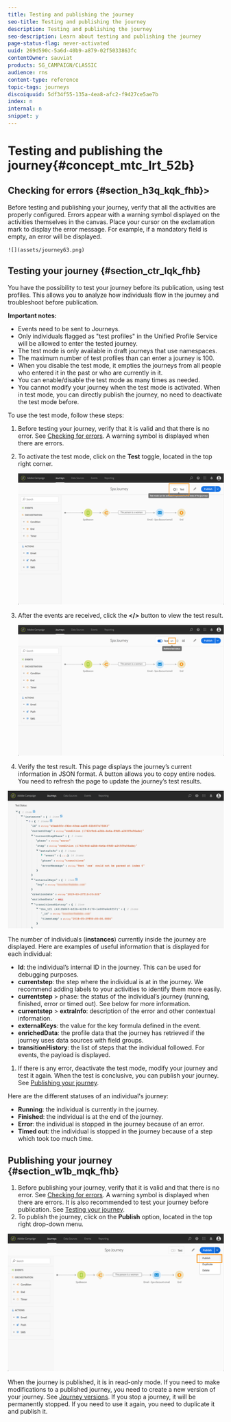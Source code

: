 ```yaml
---
title: Testing and publishing the journey
seo-title: Testing and publishing the journey
description: Testing and publishing the journey
seo-description: Learn about testing and publishing the journey
page-status-flag: never-activated
uuid: 269d590c-5a6d-40b9-a879-02f5033863fc
contentOwner: sauviat
products: SG_CAMPAIGN/CLASSIC
audience: rns
content-type: reference
topic-tags: journeys
discoiquuid: 5df34f55-135a-4ea8-afc2-f9427ce5ae7b
index: n
internal: n
snippet: y
---
```


# Testing and publishing the journey{#concept_mtc_lrt_52b}

## Checking for errors {#section_h3q_kqk_fhb}>

Before testing and publishing your journey, verify that all the activities are properly configured.
Errors appear with a warning symbol displayed on the activities themselves in the canvas. Place your cursor on the exclamation mark to display the error message. For example, if a mandatory field is empty, an error will be displayed. 

    ![](assets/journey63.png)

## Testing your journey {#section_ctr_lqk_fhb}

You have the possibility to test your journey before its publication, using test profiles. This allows you to analyze how individuals flow in the journey and troubleshoot before publication.

**Important notes:**

* Events need to be sent to Journeys.
* Only individuals flagged as "test profiles" in the Unified Profile Service will be allowed to enter the tested journey.
* The test mode is only available in draft journeys that use namespaces.
* The maximum number of test profiles than can enter a journey is 100.
* When you disable the test mode, it empties the journeys from all people who entered it in the past or who are currently in it.
* You can enable/disable the test mode as many times as needed.
* You cannot modify your journey when the test mode is activated. When in test mode, you can directly publish the journey, no need to deactivate the test mode before.

To use the test mode, follow these steps:

1. Before testing your journey, verify that it is valid and that there is no error. See [Checking for errors](#section_h3q_kqk_fhb). A warning symbol is displayed when there are errors.
1. To activate the test mode, click on the **Test** toggle, located in the top right corner.
    
    ![](assets/journeytest1.png)

1. After the events are received, click the **&lt;/>** button to view the test result.

    ![](assets/journeytest2.png)

1. Verify the test result. This page displays the journey’s current information in JSON format. A button allows you to copy entire nodes. You need to refresh the page to update the journey’s test results. 

![](assets/journeytest3.png)

The number of individuals (__instances__) currently inside the journey are displayed. Here are examples of useful information that is displayed for each individual:
* __Id__: the individual’s internal ID in the journey. This can be used for debugging purposes.
* __currentstep__: the step where the individual is at in the journey. We recommend adding labels to your activities to identify them more easily.
* __currentstep__ > phase: the status of the individual’s journey (running, finished, error or timed out). See below for more information.
* __currentstep__ > __extraInfo__: description of the error and other contextual information.
* __externalKeys__: the value for the key formula defined in the event.
* __enrichedData__: the profile data that the journey has retrieved if the journey uses data sources with field groups.
* __transitionHistory__: the list of steps that the individual followed. For events, the payload is displayed.

1. If there is any error, deactivate the test mode, modify your journey and test it again. When the test is conclusive, you can publish your journey. See [Publishing your journey](#section_w1b_mqk_fhb).

Here are the different statuses of an individual's journey:

* __Running__: the individual is currently in the journey.
* __Finished__: the individual is at the end of the journey.
* __Error__: the individual is stopped in the journey because of an error.
* __Timed out__: the individual is stopped in the journey because of a step which took too much time.

## Publishing your journey {#section_w1b_mqk_fhb}

1. Before publishing your journey, verify that it is valid and that there is no error. See [Checking for errors](#section_h3q_kqk_fhb). A warning symbol is displayed when there are errors. It is also recommended to test your journey before publication. See [Testing your journey](#section_ctr_lqk_fhb).
1. To publish the journey, click on the **Publish** option, located in the top right drop-down menu.

![](assets/journeyuc1_18.png)

When the journey is published, it is in read-only mode. 
If you need to make modifications to a published journey, you need to create a new version of your journey. See [Journey versions](journeyversions.md#concept_ldc_k55_zgb).
If you stop a journey, it will be permanently stopped. If you need to use it again, you need to duplicate it and publish it.
